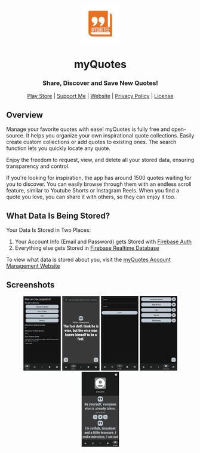 <div align="center"><img style="align:center;" src="./app/src/rsz_logo.png" alt="Logo" width="100" /></div>
<h1 align="center">myQuotes</h1>
<h3 align="center">Share, Discover and Save New Quotes!</h3>
<p align="center">
<a href="https://play.google.com/store/apps/details?id=com.sforge.quotes">Play Store</a> | <a href="https://www.buymeacoffee.com/lukassobotik">Support Me</a> | <a href="https://lukassobotik.dev/project/myQuotes">Website</a> | <a href="https://github.com/lukassobotik/Quotes/blob/master/PrivacyPolicy.md">Privacy Policy</a> | <a href="https://github.com/lukassobotik/Quotes/blob/master/LICENSE">License</a>
</p>

## Overview
Manage your favorite quotes with ease! myQuotes is fully free and open-source. 
It helps you organize your own inspirational quote collections. Easily create custom collections or add quotes to existing ones. 
The search function lets you quickly locate any quote.

Enjoy the freedom to request, view, and delete all your stored data, ensuring transparency and control.

If you're looking for inspiration, the app has around 1500 quotes waiting for you to discover. 
You can easily browse through them with an endless scroll feature, similar to Youtube Shorts or Instagram Reels. 
When you find a quote you love, you can share it with others, so they can enjoy it too.

## What Data Is Being Stored? 
Your Data Is Stored in Two Places:
1. Your Account Info (Email and Password) gets Stored with [Firebase Auth](https://firebase.google.com/docs/auth)
2. Everything else gets Stored in [Firebase Realtime Database](https://firebase.google.com/docs/database)

To view what data is stored about you, visit the [myQuotes Account Management Website](https://myquotes.account.lukassobotik.dev/stored-data)

## Screenshots
<div align="center">
    <img style="align:center;" src="./app/src/sc-1.png" alt="Screenshot" width="100" />
    <img style="align:center;" src="./app/src/sc-2.png" alt="Screenshot" width="100" />
    <img style="align:center;" src="./app/src/sc-3.png" alt="Screenshot" width="100" />
    <img style="align:center;" src="./app/src/sc-4.png" alt="Screenshot" width="100" />
    <img style="align:center;" src="./app/src/sc-5.png" alt="Screenshot" width="100" />
</div>
